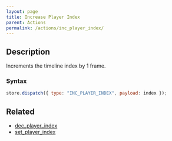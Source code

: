 ```yaml
---
layout: page
title: Increase Player Index
parent: Actions
permalink: /actions/inc_player_index/
---
```


## Description

Increments the timeline index by 1 frame.

### Syntax

```js
store.dispatch({ type: "INC_PLAYER_INDEX", payload: index });
```

## Related

- [dec_player_index](./dec_player_index.md)
- [set_player_index](./set_flag_index.md)
